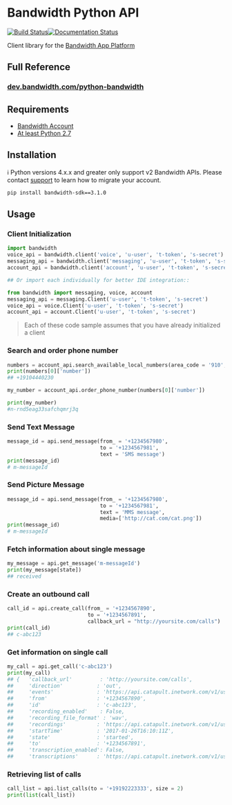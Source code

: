 # Bandwidth Python API

[![Build Status](https://travis-ci.org/Bandwidth/python-bandwidth.svg?branch=master)](https://travis-ci.org/Bandwidth/python-bandwidth)[![Documentation Status](https://readthedocs.org/projects/bandwidth-sdk/badge/?version=latest)](http://bandwidth-sdk.readthedocs.io/en/latest/?badge=latest)


Client library for the [Bandwidth App Platform](http://ap.bandwidth.com/docs/rest-api/)

## Full Reference
### [dev.bandwidth.com/python-bandwidth](https://dev.bandwidth.com/python-bandwidth)


## Requirements
* [Bandwidth Account](http://bandwidth.com/products/application-platform/?utm_medium=social&utm_source=github&utm_campaign=dtolb&utm_content=_)
* [At least Python 2.7](https://www.python.org/downloads/)


## Installation

ℹ️ Python versions 4.x.x and greater only support v2 Bandwidth APIs. Please contact [support](https://support.bandwidth.com) to learn how to migrate your account.

```bash
pip install bandwidth-sdk==3.1.0
```

## Usage

### Client Initialization
```python
import bandwidth
voice_api = bandwidth.client('voice', 'u-user', 't-token', 's-secret')
messaging_api = bandwidth.client('messaging', 'u-user', 't-token', 's-secret')
account_api = bandwidth.client('account', 'u-user', 't-token', 's-secret')

## Or import each individually for better IDE integration::

from bandwidth import messaging, voice, account
messaging_api = messaging.Client('u-user', 't-token', 's-secret')
voice_api = voice.Client('u-user', 't-token', 's-secret')
account_api = account.Client('u-user', 't-token', 's-secret')
```

> Each of these code sample assumes that you have already initialized a client

### Search and order phone number

```python
numbers = account_api.search_available_local_numbers(area_code = '910', quantity = 3)
print(numbers[0]['number'])
## +19104440230

my_number = account_api.order_phone_number(numbers[0]['number'])

print(my_number)
#n-rnd5eag33safchqmrj3q
```

### Send Text Message
```python
message_id = api.send_message(from_ = '+1234567980',
                              to = '+1234567981',
                              text = 'SMS message')
print(message_id)
# m-messageId
```

### Send Picture Message

```python
message_id = api.send_message(from_ = '+1234567980',
                              to = '+1234567981',
                              text = 'MMS message',
                              media=['http://cat.com/cat.png'])
print(message_id)
# m-messageId
```


### Fetch information about single message
```python
my_message = api.get_message('m-messageId')
print(my_message[state])
## received
```

### Create an outbound call

```python
call_id = api.create_call(from_ = '+1234567890',
                          to = '+1234567891',
                          callback_url = "http://yoursite.com/calls")
print(call_id)
## c-abc123
 ```

### Get information on single call

```python
my_call = api.get_call('c-abc123')
print(my_call)
## {   'callback_url'         : 'http://yoursite.com/calls',
##     'direction'           : 'out',
##     'events'              : 'https://api.catapult.inetwork.com/v1/users/u-abc/calls/c-abc123/events',
##     'from'                : '+1234567890',
##     'id'                  : 'c-abc123',
##     'recording_enabled'    : False,
##     'recording_file_format' : 'wav',
##     'recordings'          : 'https://api.catapult.inetwork.com/v1/users/u-abc/calls/c-abc123/recordings',
##     'startTime'           : '2017-01-26T16:10:11Z',
##     'state'               : 'started',
##     'to'                  : '+1234567891',
##     'transcription_enabled': False,
##     'transcriptions'      : 'https://api.catapult.inetwork.com/v1/users/u-abc/calls/c-abc123/transcriptions'}
```

### Retrieving list of calls

```python
call_list = api.list_calls(to = '+19192223333', size = 2)
print(list(call_list))
```
